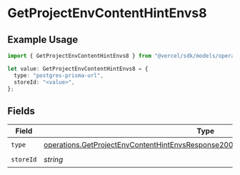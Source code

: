 # GetProjectEnvContentHintEnvs8

## Example Usage

```typescript
import { GetProjectEnvContentHintEnvs8 } from "@vercel/sdk/models/operations/getprojectenv.js";

let value: GetProjectEnvContentHintEnvs8 = {
  type: "postgres-prisma-url",
  storeId: "<value>",
};
```

## Fields

| Field                                                                                                                                                                                      | Type                                                                                                                                                                                       | Required                                                                                                                                                                                   | Description                                                                                                                                                                                |
| ------------------------------------------------------------------------------------------------------------------------------------------------------------------------------------------ | ------------------------------------------------------------------------------------------------------------------------------------------------------------------------------------------ | ------------------------------------------------------------------------------------------------------------------------------------------------------------------------------------------ | ------------------------------------------------------------------------------------------------------------------------------------------------------------------------------------------ |
| `type`                                                                                                                                                                                     | [operations.GetProjectEnvContentHintEnvsResponse200ApplicationJSONResponseBody28Type](../../models/operations/getprojectenvcontenthintenvsresponse200applicationjsonresponsebody28type.md) | :heavy_check_mark:                                                                                                                                                                         | N/A                                                                                                                                                                                        |
| `storeId`                                                                                                                                                                                  | *string*                                                                                                                                                                                   | :heavy_check_mark:                                                                                                                                                                         | N/A                                                                                                                                                                                        |